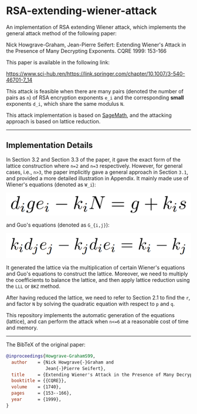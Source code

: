 # RSA-extending-wiener-attack

An implementation of RSA extending Wiener attack, which implements the general attack method of the following paper:

Nick Howgrave-Graham, Jean-Pierre Seifert:
Extending Wiener's Attack in the Presence of Many Decrypting Exponents. CQRE 1999: 153-166

This paper is available in the following link:

https://www.sci-hub.ren/https://link.springer.com/chapter/10.1007/3-540-46701-7_14

This attack is feasible when there are many pairs (denoted the number of pairs as `n`) of RSA encryption exponents `e_i` and the corresponding **small** exponents `d_i`, which share the same modulus `N`.

This attack implementation is based on [SageMath](https://www.sagemath.org/), and the attacking approach is based on lattice reduction.

---

## Implementation Details

In Section 3.2 and Section 3.3 of the paper, it gave the exact form of the lattice construction where `n=2` and `n=3` respectively. However, for general cases, i.e., `n>3`, the paper implicitly gave a general approach in Section `3.1`, and provided a more detailed illustration in Appendix. It mainly made use of Wiener's equations (denoted as `W_i`):

![Wiener's equations](images/wiener.png)

and Guo's equations (denoted as `G_{i,j}`):

![Guo's equations](images/guo.png)

It generated the lattice via the multiplication of certain Wiener's equations and Guo's equations to construct the lattice. Moreover, we need to multiply the coefficients to balance the lattice, and then apply lattice reduction using the `LLL` or `BKZ` method.

After having reduced the lattice, we need to refer to Section 2.1 to find the `r`, and factor `N` by solving the quadratic equation with respect to `p` and `q`.

This repository implements the automatic generation of the equations (lattice), and can perform the attack when `n<=6` at a reasonable cost of time and memory.

---

The BibTeX of the original paper:

```bibtex
@inproceedings{Howgrave-GrahamS99,
  author    = {Nick Howgrave{-}Graham and
               Jean{-}Pierre Seifert},
  title     = {Extending Wiener's Attack in the Presence of Many Decrypting Exponents},
  booktitle = {{CQRE}},
  volume    = {1740},
  pages     = {153--166},
  year      = {1999},
}
```